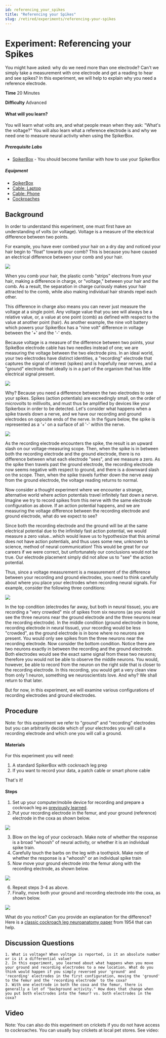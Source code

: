 ```yaml
---
id: referencing_your_spikes
title: "Referencing your Spikes"
slug: /retired/experiments/referencing-your-spikes
---
```


# Experiment: Referencing your Spikes

You might have asked: why do we need more than one electrode? Can't we simply
take a measurement with one electrode and get a reading to hear and see
spikes? In this experiment, we will help to explain why you need a reference
electrode.

**Time**  20 Minutes

**Difficulty**  Advanced

#### What will you learn?

You will learn what volts are, and what people mean when they ask: "What's the
voltage?" You will also learn what a reference electrode is and why we need
one to measure neural activity when using the SpikerBox.

##### Prerequisite Labs

  * [SpikerBox](spikerbox) - You should become familiar with how to use your SpikerBox

##### Equipment

* [SpikerBox](/products/spikerbox)
* [Cable: Laptop](/products/laptopcable)
* [Cable: Phone](/products/smartphonecable)
* [Cockroaches](/products/cockroaches)


## Background

In order to understand this experiment, one must first have an understanding
of volts (or voltage). Voltage is a measure of the electrical difference
between two points.

For example, you have ever combed your hair on a dry day and noticed your hair
begin to "float" towards your comb? This is because you have caused an
electrical difference between your comb and your hair.

[ ![](./img/Hair.jpeg)](img/Hair.jpeg)

When you comb your hair, the plastic comb "strips" electrons from your hair,
making a difference in charge, or "voltage," between your hair and the comb.
As a result, the separation in charge curiously makes your hair attracted to
the comb, while also making individual hair strands repel each other.

This difference in charge also means you can never just measure the voltage at
a single point. Any voltage value that you see will always be a relative
value, or, a value at one point (comb) as defined with respect to the value at
another point (hair). As another example, the nine volt battery which powers
your SpikerBox has a "nine volt" difference in voltage between the '+' and the
'-' ends.

Because voltage is a measure of the difference between two points, your
SpikeBox electrode cable has two needles instead of one; we are measuring the
voltage between the two electrode pins. In an ideal world, your two electrodes
have distinct identities, a "recording" electrode that captures the signal of
interest (spikes) and is hopefully near nerves, and a "ground" electrode that
ideally is in a part of the organism that has little electrical signal
present.

[ ![](./img/Exp1_fig11.jpeg)](img/Exp1_fig11.jpeg)

Why? Because you need a difference between the two electrodes to see your
spikes. Spikes (action potentials) are exceedingly small, on the order of
microvolts to millivolts, and must thus be amplified by devices like your
Spikerbox in order to be detected. Let's consider what happens when a spike
travels down a nerve, and we have our recording and ground electrodes on
opposite ends of the nerve. In the figure below, the spike is represented as a
'+' on a surface of all '-' within the nerve.

[ ![](./img/Assignment3point_d2.jpeg)](img/Assignment3point_d2.jpeg)

As the recording electrode encounters the spike, the result is an upward slash
on our voltage-measuring scope. Then, when the spike is in between both the
recording electrode and the ground electrode, there is no difference between
what each electrode "sees", and we measure a zero. As the spike then travels
past the ground electrode, the recording electrode now seems negative with
respect to ground, and there is a downward slash on the scope. Then, when the
spike travels further down the nerve away from the ground electrode, the
voltage reading returns to normal.

Now consider a thought experiment where we encounter a strange, alternative
world where action potentials travel infinitely fast down a nerve. Imagine we
try to record spikes from this nerve with the same electrode configuration as
above. If an action potential happens, and we are measuring the voltage
difference between the recording electrode and ground electrode, what do we
expect to see?

Since both the recording electrode and the ground will be at the same
electrical potential due to the infinitely fast action potential, we would
measure a zero value...which would leave us to hypothesize that this animal
does not have action potentials, and thus uses some new, unknown to science,
method of neural communication! This would be great for our careers if we were
correct, but unfortunately our conclusions would not be true. Our electrode
placement simply did not allow us to "see" the action potential.

Thus, since a voltage measurement is a measurement of the difference between
your recording and ground electrodes, you need to think carefully about where
you place your electrodes when recording neural signals. For example, consider
the following three conditions:

[ ![](./img/Spikelocation3.jpeg)](img/Spikelocation3.jpeg)

In the top condition (electrodes far away, but both in neural tissue), you are
recording a "very crowded" mix of spikes from six neurons (as you would see
the three neurons near the ground electrode and the three neurons near the
recording electrode). In the middle condition (ground electrode in bone,
recording electrode in neural tissue), your recording would be less "crowded",
as the ground electrode is in bone where no neurons are present. You would
only see spikes from the three neurons near the recording electrode. Now
consider the bottom condition. Notice there are two neurons exactly in between
the recording and the ground electrode. Both electrodes would see the exact
same signal from these two neurons; therefore you would not be able to observe
the middle neurons. You would, however, be able to record from the neuron on
the right side that is closer to the recording electrode. In this recording,
you would get a very clean view from only 1 neuron, something we
neuroscientists love. And why? We shall return to that later.

But for now, in this experiment, we will examine various configurations of
recording electrodes and ground electrodes.

## Procedure

Note: for this experiment we refer to "ground" and "recording" electrodes but
you can arbitrarily decide which of your electrodes you will call a recording
electrode and which one you will call a ground.

#### Materials

For this experiment you will need:

  1. A standard SpikerBox with cockroach leg prep 
  2. If you want to record your data, a patch cable or smart phone cable 

That's it!

#### Steps

  1. Set up your computer/mobile device for recording and prepare a cockroach leg as [previously learned](http://www.backyardbrains.com/experiments/spikerbox). 
  2. Put your recording electrode in the femur, and your ground (reference) electrode in the coxa as shown below. 

[ ![](./img/Pinsinleg1.jpeg)](img/Pinsinleg1.jpeg)

  3. Blow on the leg of your cockroach. Make note of whether the response is a broad "whoosh" of neural activity, or whether it is an individual spike train. 
  4. Carefully touch the barbs on the leg with a toothpick. Make note of whether the response is a "whoosh" or an individual spike train 
  5. Now move your ground electrode into the femur along with the recording electrode, as shown below. 

[ ![](./img/Pinsinleg2.jpeg)](img/Pinsinleg2.jpeg)

  6. Repeat steps 3-4 as above. 
  7. Finally, move both your ground and recording electrode into the coxa, as shown below. 

[ ![](./img/Pinsleg3.jpeg)](img/Pinsinleg3.jpeg)

What do you notice? Can you provide an explanation for the difference? Here is
a [classic cockroach leg neuroanatomy
paper](http://www.backyardbrains.com/experiments/files/Nijenhuis_Dresden1954_cockroach_neuroanatomy.pdf)
from 1954 that can help.

## Discussion Questions

    1. What is voltage? When voltage is reported, is it an absolute number or is it a differential value? 
    2. In this experiment, you learned about what happens when you move your ground and recording electrodes to a new location. What do you think would happen if you simply reversed your 'ground' and 'recording' electrodes in the first configuration, moving the 'ground' to the femur and the 'recording electrode' to the coxa? 
    3. With one electrode in both the coxa and the femur, there is generally a lot of "background activity." How does that change when you put both electrodes into the femur? vs. both electrodes in the coxa?

## Video

Note: You can also do this experiment on crickets if you do not have access to
cockroaches. You can usually buy crickets at local pet stores. See video:
